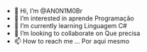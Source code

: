 - 👋 Hi, I’m @AN0N1M0Br
- 👀 I’m interested in aprende  Programação
- 🌱 I’m currently learning  Linguagem C#
- 💞️ I’m looking to collaborate on Que precisa
- 📫 How to reach me ... Por aqui mesmo 

<!---
AN0N1M0Br/AN0N1M0Br is a ✨ special ✨ repository because its `README.md` (this file) appears on your GitHub profile.
You can click the Preview link to take a look at your changes.
--->
